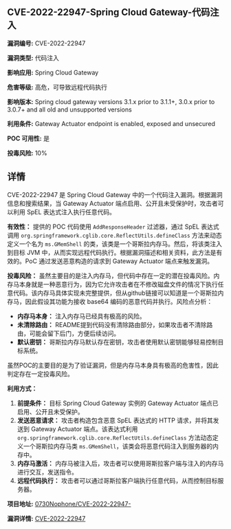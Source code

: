 ## CVE-2022-22947-Spring Cloud Gateway-代码注入

**漏洞编号:** CVE-2022-22947

**漏洞类型:** 代码注入

**影响应用:** Spring Cloud Gateway

**危害等级:** 高危，可导致远程代码执行

**影响版本:** Spring cloud gateway versions 3.1.x prior to 3.1.1+, 3.0.x prior to 3.0.7+ and all old and unsupported versions

**利用条件:** Gateway Actuator endpoint is enabled, exposed and unsecured

**POC 可用性:** 是

**投毒风险:** 10%

## 详情

CVE-2022-22947 是 Spring Cloud Gateway 中的一个代码注入漏洞。根据漏洞信息和搜索结果，当 Gateway Actuator 端点启用、公开且未受保护时，攻击者可以利用 SpEL 表达式注入执行任意代码。

**有效性：**
提供的 POC 代码使用 `AddResponseHeader` 过滤器，通过 SpEL 表达式调用 `org.springframework.cglib.core.ReflectUtils.defineClass` 方法来动态定义一个名为 `ms.GMemShell` 的类，该类是一个哥斯拉内存马。然后，将该类注入到目标 JVM 中，从而实现远程代码执行。根据漏洞描述和相关资料，此方法是有效的。PoC 通过发送恶意构造的请求到 Gateway Actuator 端点来触发漏洞。

**投毒风险：**
虽然主要目的是注入内存马，但代码中存在一定的潜在投毒风险。内存马本身就是一种恶意行为，因为它允许攻击者在不修改磁盘文件的情况下执行任意代码。该内存马具体实现未完整提供，但从github链接可以知道是一个哥斯拉内存马，因此假设其功能为接收 base64 编码的恶意代码并执行。风险点分析：

*   **内存马本身：** 注入内存马已经具有极高的风险。
*   **未清除路由：**  README提到代码没有清除路由部分，如果攻击者不清除路由，可能会留下后门，方便后续访问。
*   **默认密钥：** 哥斯拉内存马默认存在密钥，攻击者使用默认密钥能够轻易控制目标系统。

虽然POC的主要目的是为了验证漏洞，但是内存马本身具有极高的危害性，因此判定存在一定投毒风险。

**利用方式：**

1.  **前提条件：**  目标 Spring Cloud Gateway 实例的 Gateway Actuator 端点已启用、公开且未受保护。
2.  **发送恶意请求：**  攻击者构造包含恶意 SpEL 表达式的 HTTP 请求，并将其发送到 Gateway Actuator 端点。该表达式利用 `org.springframework.cglib.core.ReflectUtils.defineClass` 方法动态定义一个哥斯拉内存马类 `ms.GMemShell`，该类会将恶意代码注入到服务器的内存中。
3.  **内存马激活：** 内存马被注入后，攻击者可以使用哥斯拉客户端与注入的内存马进行交互，发送指令。
4.  **远程代码执行：** 攻击者可以通过哥斯拉客户端执行任意代码，从而控制目标服务器。

**项目地址:** [0730Nophone/CVE-2022-22947-](https://github.com/0730Nophone/CVE-2022-22947-)

**漏洞详情:** [CVE-2022-22947](https://nvd.nist.gov/vuln/detail/CVE-2022-22947)